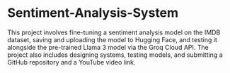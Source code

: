 # Sentiment-Analysis-System
This project involves fine-tuning a sentiment analysis model on the IMDB dataset, saving and uploading the model to Hugging Face, and testing it alongside the pre-trained Llama 3 model via the Groq Cloud API. The project also includes designing systems, testing models, and submitting a GitHub repository and a YouTube video link.
